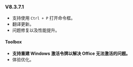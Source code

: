 ### V8.3.7.1

- 支持使用 `Ctrl + P` 打开命令框。
- 翻译更新。
- 问题修复以及性能提升。

#### Toolbox

- **支持重建 Windows 激活令牌以解决 Office 无法激活的问题。**
- 体验优化。
